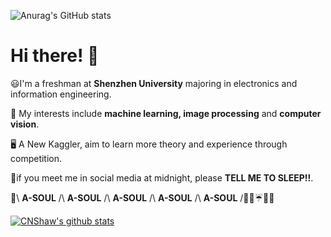
![Anurag's GitHub stats](https://github-readme-stats.vercel.app/api?username=CNShawn&theme=nightowl&include_all_commits=true)  
# Hi there! :beers:

😃I'm a freshman at __Shenzhen University__ majoring in electronics and information engineering.  


📝 My interests include __machine learning, image processing__ and __computer vision__.  


🖥️ A New Kaggler, aim to learn more theory and experience through competition.  


🌃if you meet me in social media at midnight, please __TELL ME TO SLEEP!!__.  


💐\ __A-SOUL__ /\ __A-SOUL__ /\ __A-SOUL__ /\ __A-SOUL__ /\ __A-SOUL__ /🍬🍦☔🌟🤡 

 [![CNShaw's github stats](https://github-readme-stats.vercel.app/api?username=CNShaw&hide_title=true)](https://github.com/anuraghazra/github-readme-stats)


